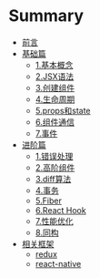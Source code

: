 # Summary

* [前言](README.md)
* [基础篇](basic.md)
    * [1.基本概念](chapter-basic/intro.md)
    * [2.JSX语法](chapter-basic/JSX.md)
    * [3.创建组件](chapter-basic/component.md)
    * [4.生命周期](chapter-basic/lifecycle.md)
    * [5.props和state](chapter-basic/props-state.md)
    * [6.组件通信](chapter-basic/communication.md)
    * [7.事件](chapter-basic/event.md)
* [进阶篇]()
    * [1.错误处理](chapter-senior/error.md)
    * [2.高阶组件](chapter-senior/hoc.md)
    * [3.diff算法](chapter-senior/diff.md)
    * [4.事务](chapter-senior/transaction.md)
    * [5.Fiber](chapter-senior/fiber.md)
    * [6.React Hook](chapter-senior/hook.md)
    * [7.性能优化](chapter-senior/performance-optimization.md)
    * [8.同构](chapter-senior/isomorphic.md)
* [相关框架]()
    * [redux](chapter-framework/redux.md)
    * [react-native](chapter-framework/native.md)